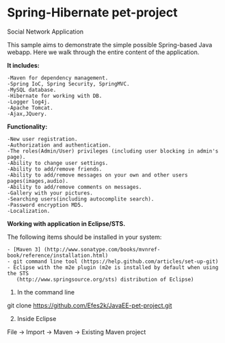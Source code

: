 # Spring-Hibernate pet-project
Social Network Application

This sample aims to demonstrate the simple possible Spring-based Java webapp.
Here we walk through the entire content of the application.

**It includes:**

    -Maven for dependency management.
    -Spring IoC, Spring Security, SpringMVC.
    -MySQL database.
    -Hibernate for working with DB.
    -Logger log4j.
    -Apache Tomcat.
    -Ajax,JQuery.

**Functionality:**

    -New user registration.
    -Authorization and authentication.
    -The roles(Admin/User) privileges (including user blocking in admin's page).
    -Ability to change user settings.
    -Ability to add/remove friends.
    -Ability to add/remove messages on your own and other users pages(images,audio).
    -Ability to add/remove comments on messages.
    -Gallery with your pictures.
    -Searching users(including autocomplite search).
    -Password encryption MD5.
    -Localization.

**Working with application in Eclipse/STS.**

The following items should be installed in your system:

    - [Maven 3] (http://www.sonatype.com/books/mvnref-book/reference/installation.html)
    - git command line tool (https://help.github.com/articles/set-up-git)
    - Eclipse with the m2e plugin (m2e is installed by default when using the STS 
       (http://www.springsource.org/sts) distribution of Eclipse)


1) In the command line

git clone https://github.com/Efes2k/JavaEE-pet-project.git

2) Inside Eclipse

File -> Import -> Maven -> Existing Maven project
